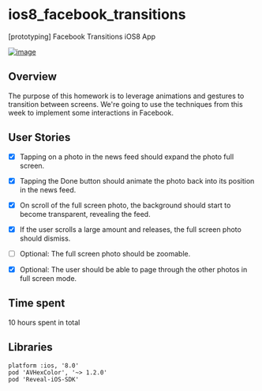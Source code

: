 ios8_facebook_transitions
=========================

[prototyping] Facebook Transitions iOS8 App

[![image](https://raw.githubusercontent.com/wiki/stanleyhlng/ios8_facebook_transitions/assets/ios8_facebook_transitions.gif)](https://raw.githubusercontent.com/wiki/stanleyhlng/ios8_facebook_transitions/assets/ios8_facebook_transitions.gif)

## Overview

The purpose of this homework is to leverage animations and gestures to transition between screens. We're going to use the techniques from this week to implement some interactions in Facebook.


## User Stories

- [x] Tapping on a photo in the news feed should expand the photo full screen.
- [x] Tapping the Done button should animate the photo back into its position in the news feed.
- [x] On scroll of the full screen photo, the background should start to become transparent, revealing the feed.
- [x] If the user scrolls a large amount and releases, the full screen photo should dismiss.
- [ ] Optional: The full screen photo should be zoomable.
- [x] Optional: The user should be able to page through the other photos in full screen mode.


## Time spent
10 hours spent in total


## Libraries
```
platform :ios, '8.0'
pod 'AVHexColor', '~> 1.2.0'
pod 'Reveal-iOS-SDK'
```
